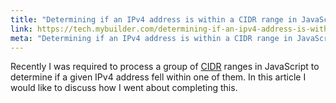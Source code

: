 ```yaml
---
title: "Determining if an IPv4 address is within a CIDR range in JavaScript"
link: https://tech.mybuilder.com/determining-if-an-ipv4-address-is-within-a-cidr-range-in-javascript/
meta: "Determining if an IPv4 address is within a CIDR range in JavaScript"
---
```


Recently I was required to process a group of [CIDR](https://en.wikipedia.org/wiki/Classless_Inter-Domain_Routing) ranges in JavaScript to determine if a given IPv4 address fell within one of them.
In this article I would like to discuss how I went about completing this.
<!--more-->
